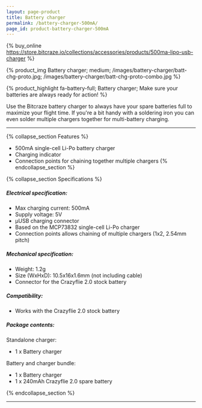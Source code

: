```yaml
---
layout: page-product
title: Battery charger
permalink: /battery-charger-500mA/
page_id: product-battery-charger-500mA
---
```


{% buy_online https://store.bitcraze.io/collections/accessories/products/500ma-lipo-usb-charger %}

{% product_img Battery charger; medium;
/images/battery-charger/batt-chg-proto.jpg;
/images/battery-charger/batt-chg-proto-combo.jpg
%}

{% product_highlight
fa-battery-full;
Battery charger;
Make sure your batteries are always ready for action!
%}

Use the Bitcraze battery charger to always have your spare batteries full
to maximize your flight time. If you're a bit handy with a soldering iron you
can even solder multiple chargers together for multi-battery charging.

---

{% collapse_section Features %}
* 500mA single-cell Li-Po battery charger
* Charging indicator
* Connection points for chaining together multiple chargers
{% endcollapse_section %}

{% collapse_section Specifications %}
##### Electrical specification:

* Max charging current: 500mA
* Supply voltage: 5V
* &mu;USB charging connector
* Based on the MCP73832 single-cell Li-Po charger
* Connection points allows chaining of multiple chargers (1x2, 2.54mm pitch)

##### Mechanical specification:

* Weight: 1.2g
* Size (WxHxD): 10.5x16x1.6mm (not including cable)
* Connector for the Crazyflie 2.0 stock battery

##### Compatibility:

* Works with the Crazyflie 2.0 stock battery

##### Package contents:

Standalone charger:

* 1 x Battery charger

Battery and charger bundle:

* 1 x Battery charger
* 1 x 240mAh Crazyflie 2.0 spare battery

{% endcollapse_section %}

---
